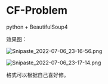 # CF-Problem

python + BeautifulSoup4

效果图：

![Snipaste_2022-07-06_23-16-56.png](https://s2.loli.net/2022/07/06/P6wWpOASaBHmfFi.png)

![Snipaste_2022-07-06_23-17-14.png](https://s2.loli.net/2022/07/06/Ch8Sk6VXwaPs4GY.png)

格式可以根据自己喜好修。
